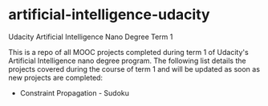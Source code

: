 # artificial-intelligence-udacity
Udacity Artificial Intelligence Nano Degree Term 1

This is a repo of all MOOC projects completed during term 1 of Udacity's Artificial Intelligence nano degree program. The following list details the projects covered during the course of term 1 and will be updated as soon as new projects are completed:
  * Constraint Propagation - Sudoku
  
